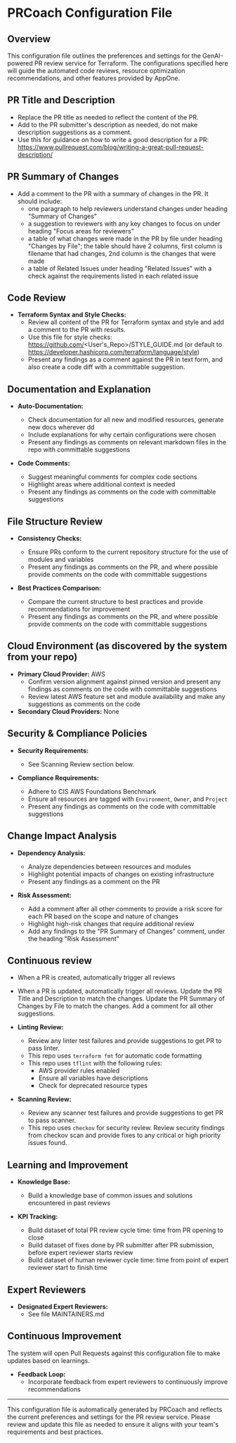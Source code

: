 # PRCoach Configuration File

## Overview
This configuration file outlines the preferences and settings for the GenAI-powered PR review service for Terraform. The configurations specified here will guide the automated code reviews, resource optimization recommendations, and other features provided by AppOne.

## PR Title and Description
  - Replace the PR title as needed to reflect the content of the PR.
  - Add to the PR submitter's description as needed, do not make description suggestions as a comment.
  - Use this for guidance on how to write a good description for a PR: https://www.pullrequest.com/blog/writing-a-great-pull-request-description/ 

## PR Summary of Changes
  - Add a comment to the PR with a summary of changes in the PR. It should include: 
      - one paragraph to help reviewers understand changes under heading "Summary of Changes"
      -  a suggestion to reviewers with any key changes to focus on under heading "Focus areas for reviewers"
      -  a table of what changes were made in the PR by file under heading "Changes by File"; the table should have 2 columns, first column is filename that had changes, 2nd column is the changes that were made
      -  a table of Related Issues under heading "Related Issues" with a check against the requirements listed in each related issue

## Code Review
- **Terraform Syntax and Style Checks:**
  - Review all content of the PR for Terraform syntax and style and add a comment to the PR with results.
  - Use this file for style checks: https://github.com/<User's_Repo>/STYLE_GUIDE.md (or default to https://developer.hashicorp.com/terraform/language/style)
  - Present any findings as a comment against the PR in text form, and also create a code diff with a committable suggestion.
 
## Documentation and Explanation
- **Auto-Documentation:**
  - Check documentation for all new and modified resources, generate new docs wherever dd
  - Include explanations for why certain configurations were chosen
  - Present any findings as comments on relevant markdown files in the repo with committable suggestions

- **Code Comments:**
  - Suggest meaningful comments for complex code sections
  - Highlight areas where additional context is needed
  - Present any findings as comments on the code with committable suggestions

## File Structure Review
- **Consistency Checks:**
  - Ensure PRs conform to the current repository structure for the use of modules and variables
  - Present any findings as comments on the PR, and where possible provide comments on the code with committable suggestions

- **Best Practices Comparison:**
  - Compare the current structure to best practices and provide recommendations for improvement
  - Present any findings as comments on the PR, and where possible provide comments on the code with committable suggestions

## Cloud Environment (as discovered by the system from your repo)
- **Primary Cloud Provider:** AWS
  - Confirm version alignment against pinned version and present any findings as comments on the code with committable suggestions
  - Review latest AWS feature set and module availability and make any suggestions as comments on the code
- **Secondary Cloud Providers:** None

## Security & Compliance Policies
- **Security Requirements:**
  - See Scanning Review section below.

- **Compliance Requirements:**
  - Adhere to CIS AWS Foundations Benchmark
  - Ensure all resources are tagged with `Environment`, `Owner`, and `Project`
  - Present any findings as comments on the code with committable suggestions


## Change Impact Analysis
- **Dependency Analysis:**
  - Analyze dependencies between resources and modules
  - Highlight potential impacts of changes on existing infrastructure
  - Present any findings as a comment on the PR

- **Risk Assessment:**
  - Add a comment after all other comments to provide a risk score for each PR based on the scope and nature of changes
  - Highlight high-risk changes that require additional review
  - Add any findings to the "PR Summary of Changes" comment, under the heading "Risk Assessment"

## Continuous review
  - When a PR is created, automatically trigger all reviews
  - When a PR is updated, automatically trigger all reviews. Update the PR Title and Description to match the changes. Update the PR Summary of Changes by File to match the changes. Add a comment for all other suggestions.

- **Linting Review:**
  - Review any linter test failures and provide suggestions to get PR to pass linter.
  - This repo uses `terraform fmt` for automatic code formatting
  - This repo uses `tflint` with the following rules:
    - AWS provider rules enabled
    - Ensure all variables have descriptions
    - Check for deprecated resource types

- **Scanning Review:**
  - Review any scanner test failures and provide suggestions to get PR to pass scanner.
  - This repo uses `checkov` for security review. Review security findings from checkov scan and provide fixes to any critical or high priority issues found.

## Learning and Improvement
- **Knowledge Base:**
  - Build a knowledge base of common issues and solutions encountered in past reviews
 
- **KPI Tracking:**
  - Build dataset of total PR review cycle time: time from PR opening to close
  - Build dataset of fixes done by PR submitter after PR submission, before expert reviewer starts review
  - Build dataset of human reviewer cycle time: time from point of expert reviewer start to finish time


## Expert Reviewers
- **Designated Expert Reviewers:**
  - See file MAINTAINERS.md

## Continuous Improvement
The system will open Pull Requests against this configuration file to make updates based on learnings.
- **Feedback Loop:**
  - Incorporate feedback from expert reviewers to continuously improve recommendations


---

This configuration file is automatically generated by PRCoach and reflects the current preferences and settings for the PR review service. Please review and update this file as needed to ensure it aligns with your team's requirements and best practices.
